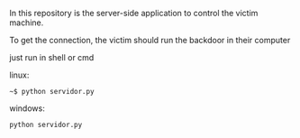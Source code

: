 In this repository is the server-side application to control the victim machine.

To get the connection, the victim should run the backdoor in their computer

just run in shell or cmd 

linux:

    ~$ python servidor.py
    
windows: 

    python servidor.py
    
